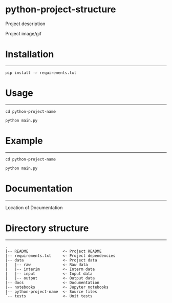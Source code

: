 python-project-structure
========================

Project description

Project image/gif


# Installation
--------------

`pip install -r requirements.txt`

# Usage
-------

`cd python-project-name`

`python main.py`

# Example
---------

`cd python-project-name`

`python main.py`

# Documentation
---------------

Location of Documentation


# Directory structure
----------------------
```
.
|-- README               <- Project README
|-- requirements.txt     <- Project dependencies
|-- data                 <- Project data
|   |-- raw              <- Raw data
|   |-- interim          <- Interm data
|   |-- input            <- Input data
|   |-- output           <- Output data
|-- docs                 <- Documentation
|-- notebooks            <- Jupyter notebooks
|-- python-project-name  <- Source files
`-- tests                <- Unit tests
```
